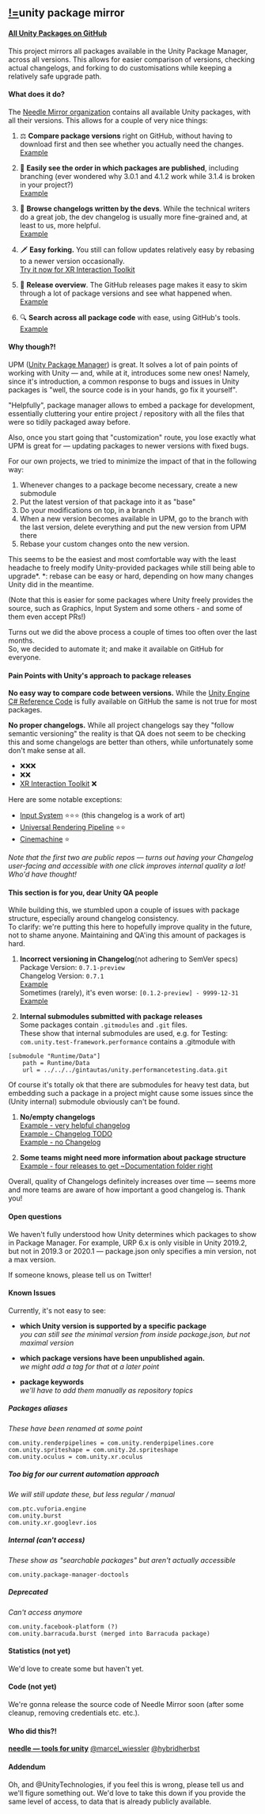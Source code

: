 ## <span class="logo"><a href="https://needle.tools">!=</a></span>unity package mirror

#### [All Unity Packages on GitHub](https://github.com/needle-mirror/)

This project mirrors all packages available in the Unity Package Manager, across all versions. This allows for easier comparison of versions, checking actual changelogs, and forking to do customisations while keeping a relatively safe upgrade path.

#### What does it do?

The [Needle Mirror organization](https://github.com/needle-mirror/) contains all available Unity packages, with all their versions.
This allows for a couple of very nice things:

1. ⚖️ <b>Compare package versions</b> right on GitHub, without having to download first and then see whether you actually need the changes.  
[Example](https://github.com/needle-mirror/com.unity.xr.arfoundation/compare/2019.3/4.0.0-preview.3...2019.2/3.1.3)

1. 🥇 <b>Easily see the order in which packages are published</b>, including branching
(ever wondered why 3.0.1 and 4.1.2 work while 3.1.4 is broken in your project?)  
[Example](https://github.com/needle-mirror/com.unity.xr.arfoundation/network)

1. 📇 <b>Browse changelogs written by the devs</b>. While the technical writers do a great job, the dev changelog is usually more fine-grained and, at least to us, more helpful.  
[Example](https://github.com/needle-mirror/com.unity.cinemachine/blob/master/CHANGELOG.md)

1. 🗡️ <b>Easy forking.</b> You still can follow updates relatively easy by rebasing to a newer version occasionally.  
[Try it now for XR Interaction Toolkit]()

1. 📜 <b>Release overview</b>. The GitHub releases page makes it easy to skim through a lot of package versions and see what happened when.  
[Example](https://github.com/needle-mirror/com.unity.xr.arfoundation/releases)

1. 🔍 <b>Search across all package code</b> with ease, using GitHub's tools.  
[Example](https://github.com/search?q=org%3Aneedle-mirror+9999&type=Code)

#### Why though?!

UPM ([Unity Package Manager](https://docs.unity3d.com/Manual/Packages.html))</b> is great. It solves a lot of pain points of working with Unity — and, while at it, introduces some new ones!
Namely, since it's introduction, a common response to bugs and issues in Unity packages is "well, the source code is in your hands, go fix it yourself".

"Helpfully", package manager allows to embed a package for development, essentially cluttering your entire project / repository with all the files that were so tidily packaged away before.

Also, once you start going that "customization" route, you lose exactly what UPM is great for — updating packages to newer versions with fixed bugs.

For our own projects, we tried to minimize the impact of that in the following way:

1. Whenever changes to a package become necessary, create a new submodule
1. Put the latest version of that package into it as "base"
1. Do your modifications on top, in a branch
1. When a new version becomes available in UPM, go to the branch with the last version, delete everything and put the new version from UPM there
1. Rebase your custom changes onto the new version.

This seems to be the easiest and most comfortable way with the least headache to freely modify Unity-provided packages while still being able to upgrade*.
*: rebase can be easy or hard, depending on how many changes Unity did in the meantime.

(Note that this is easier for some packages where Unity freely provides the source, such as Graphics, Input System and some others - and some of them even accept PRs!)

Turns out we did the above process a couple of times too often over the last months.  
So, we decided to automate it; and make it available on GitHub for everyone.

#### Pain Points with Unity's approach to package releases

<b>No easy way to compare code between versions.</b> While the [Unity Engine C# Reference Code](https://github.com/Unity-Technologies/UnityCsReference) is fully available on GitHub the same is not true for most packages.

<b>No proper changelogs.</b> While all project changelogs say they "follow semantic versioning" the reality is that QA does not seem to be checking this and some changelogs are better than others, while unfortunately some don't make sense at all.
- ❌❌❌
- ❌❌
- [XR Interaction Toolkit](https://github.com/needle-mirror/com.unity.xr.interaction.toolkit/blob/master/CHANGELOG.md) ❌

Here are some notable exceptions:
- [Input System](https://github.com/needle-mirror/com.unity.inputsystem/blob/master/CHANGELOG.md) ⭐⭐⭐ (this changelog is a work of art)
- [Universal Rendering Pipeline](https://github.com/needle-mirror/com.unity.render-pipelines.universal/blob/master/CHANGELOG.md) ⭐⭐
- [Cinemachine](https://github.com/needle-mirror/com.unity.cinemachine/blob/master/CHANGELOG.md) ⭐

<i>Note that the first two are public repos — turns out having your Changelog user-facing and accessible with one click improves internal quality a lot! Who'd have thought!</i>

#### This section is for you, dear Unity QA people

While building this, we stumbled upon a couple of issues with package structure, especially around changelog consistency.  
To clarify: we're putting this here to hopefully improve quality in the future, not to shame anyone. Maintaining and QA'ing this amount of packages is hard.  

1. <b>Incorrect versioning in Changelog</b>(not adhering to SemVer specs)  
Package Version: `0.7.1-preview`  
Changelog Version: `0.7.1`  
[Example](https://github.com/needle-mirror/com.unity.barracuda/releases/tag/0.7.1-preview)  
Sometimes (rarely), it's even worse:
`[0.1.2-preview] - 9999-12-31`  
[Example](https://github.com/needle-mirror/com.havok.physics/commit/65862f557de2d864877fa482426c4a6fc8577b7e)

1. <b>Internal submodules submitted with package releases</b>  
Some packages contain `.gitmodules` and `.git` files.  
These show that internal submodules are used, e.g. for Testing:  
`com.unity.test-framework.performance` contains a .gitmodule with
```
[submodule "Runtime/Data"]
    path = Runtime/Data
    url = ../../../gintautas/unity.performancetesting.data.git
```
Of course it's totally ok that there are submodules for heavy test data, but embedding such a package in a project might cause some issues since the (Unity internal) submodule obviously can't be found.

1. <b>No/empty changelogs</b>  
[Example - very helpful changelog](https://github.com/needle-mirror/com.unity.mobile.buildreport/blob/master/CHANGELOG.md)  
[Example - Changelog TODO](https://github.com/needle-mirror/com.unity.reflect.runtime/blob/master/CHANGELOG.md)  
[Example - no Changelog](https://github.com/needle-mirror/com.unity.incrementalcompiler)

1. <b>Some teams might need more information about package structure</b>  
[Example - four releases to get ~Documentation folder right](https://github.com/needle-mirror/com.unity.google.resonance.audio/blob/master/CHANGELOG.md)  

Overall, quality of Changelogs definitely increases over time — seems more and more teams are aware of how important a good changelog is. Thank you!

#### Open questions

We haven't fully understood how Unity determines which packages to show in Package Manager. 
For example, URP 6.x is only visible in Unity 2019.2, but not in 2019.3 or 2020.1 — package.json only specifies a min version, not a max version.  

If someone knows, please tell us on Twitter!

#### Known Issues

Currently, it's not easy to see:  
- <b>which Unity version is supported by a specific package</b>  
<i>you can still see the minimal version from inside package.json, but not maximal version</i>

- <b>which package versions have been unpublished again.</b>  
<i>we might add a tag for that at a later point</i>

- <b>package keywords</b>  
<i>we'll have to add them manually as repository topics</i>

##### Packages aliases
<i>These have been renamed at some point</i>
```
com.unity.renderpipelines = com.unity.renderpipelines.core  
com.unity.spriteshape = com.unity.2d.spriteshape  
com.unity.oculus = com.unity.xr.oculus  
```

##### Too big for our current automation approach
<i>We will still update these, but less regular / manual</i>  

```
com.ptc.vuforia.engine  
com.unity.burst  
com.unity.xr.googlevr.ios  
```

##### Internal (can't access)
<i>These show as "searchable packages" but aren't actually accessible</i>  
```
com.unity.package-manager-doctools  
```

##### Deprecated
<i>Can't access anymore</i>
```
com.unity.facebook-platform (?)  
com.unity.barracuda.burst (merged into Barracuda package)  
```

#### Statistics (not yet)

We'd love to create some but haven't yet.

#### Code (not yet)

We're gonna release the source code of Needle Mirror soon (after some cleanup, removing credentials etc. etc.).

#### Who did this?!

<b>[needle — tools for unity](https://needle.tools)</b>
[@marcel_wiessler](https://twitter.com/marcel_wiessler)
[@hybridherbst](https://twitter.com/hybridherbst)

#### Addendum

Oh, and @UnityTechnologies, if you feel this is wrong, please tell us and we'll figure something out. We'd love to take this down if you provide the same level of access, to data that is already publicly available.
